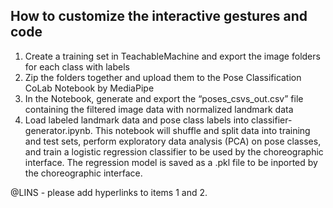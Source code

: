## How to customize the interactive gestures and code 

1. Create a training set in TeachableMachine and export the image folders for each class with labels
2. Zip the folders together and upload them to the Pose Classification CoLab Notebook by MediaPipe
4. In the Notebook, generate and export the “poses_csvs_out.csv” file containing the filtered image data with normalized landmark data
5. Load labeled landmark data and pose class labels into classifier-generator.ipynb. This notebook will shuffle and split data into training and test sets, perform exploratory data analysis (PCA) on pose classes, and train a logistic regression classifier to be used by the choreographic interface. The regression model is saved as a .pkl file to be inported by the choreographic interface.


@LINS - please add hyperlinks to items 1 and 2.
